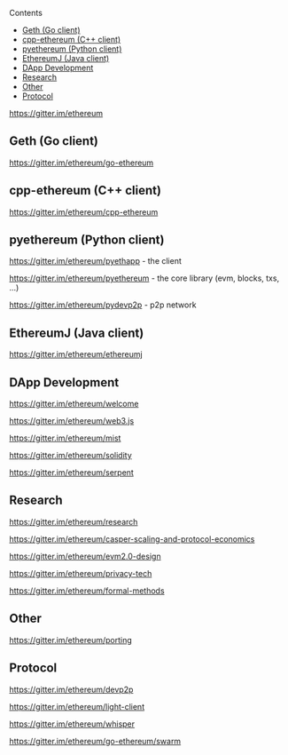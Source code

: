 <!-- START doctoc generated TOC please keep comment here to allow auto update -->
<!-- DON'T EDIT THIS SECTION, INSTEAD RE-RUN doctoc TO UPDATE -->
Contents

- [Geth (Go client)](#geth-go-client)
- [cpp-ethereum (C++ client)](#cpp-ethereum-c-client)
- [pyethereum (Python client)](#pyethereum-python-client)
- [EthereumJ (Java client)](#ethereumj-java-client)
- [DApp Development](#dapp-development)
- [Research](#research)
- [Other](#other)
- [Protocol](#protocol)

<!-- END doctoc generated TOC please keep comment here to allow auto update -->

https://gitter.im/ethereum

## Geth (Go client)

https://gitter.im/ethereum/go-ethereum

## cpp-ethereum (C++ client)

https://gitter.im/ethereum/cpp-ethereum

## pyethereum (Python client)

https://gitter.im/ethereum/pyethapp - the client

https://gitter.im/ethereum/pyethereum - the core library (evm, blocks, txs, ...)

https://gitter.im/ethereum/pydevp2p - p2p network  

## EthereumJ (Java client)

https://gitter.im/ethereum/ethereumj

## DApp Development

https://gitter.im/ethereum/welcome

https://gitter.im/ethereum/web3.js

https://gitter.im/ethereum/mist

https://gitter.im/ethereum/solidity

https://gitter.im/ethereum/serpent

## Research

https://gitter.im/ethereum/research

https://gitter.im/ethereum/casper-scaling-and-protocol-economics

https://gitter.im/ethereum/evm2.0-design

https://gitter.im/ethereum/privacy-tech

https://gitter.im/ethereum/formal-methods

## Other

https://gitter.im/ethereum/porting

## Protocol

https://gitter.im/ethereum/devp2p

https://gitter.im/ethereum/light-client

https://gitter.im/ethereum/whisper

https://gitter.im/ethereum/go-ethereum/swarm

